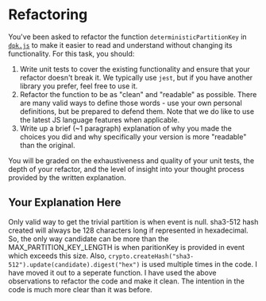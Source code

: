 # Refactoring

You've been asked to refactor the function `deterministicPartitionKey` in [`dpk.js`](dpk.js) to make it easier to read and understand without changing its functionality. For this task, you should:

1. Write unit tests to cover the existing functionality and ensure that your refactor doesn't break it. We typically use `jest`, but if you have another library you prefer, feel free to use it.
2. Refactor the function to be as "clean" and "readable" as possible. There are many valid ways to define those words - use your own personal definitions, but be prepared to defend them. Note that we do like to use the latest JS language features when applicable.
3. Write up a brief (~1 paragraph) explanation of why you made the choices you did and why specifically your version is more "readable" than the original.

You will be graded on the exhaustiveness and quality of your unit tests, the depth of your refactor, and the level of insight into your thought process provided by the written explanation.

## Your Explanation Here
Only valid way to get the trivial partition is when event is null.
sha3-512 hash created will always be 128 characters long if represented in hexadecimal. 
So, the only way candidate can be more than the MAX_PARTITION_KEY_LENGTH is when paritionKey is provided in event which exceeds this size. 
Also, `crypto.createHash("sha3-512").update(candidate).digest("hex")` is used multiple times in the code. I have moved it out to a seperate function.
I have used the above observations to refactor the code and make it clean. The intention in the code is much more clear than it was before. 
